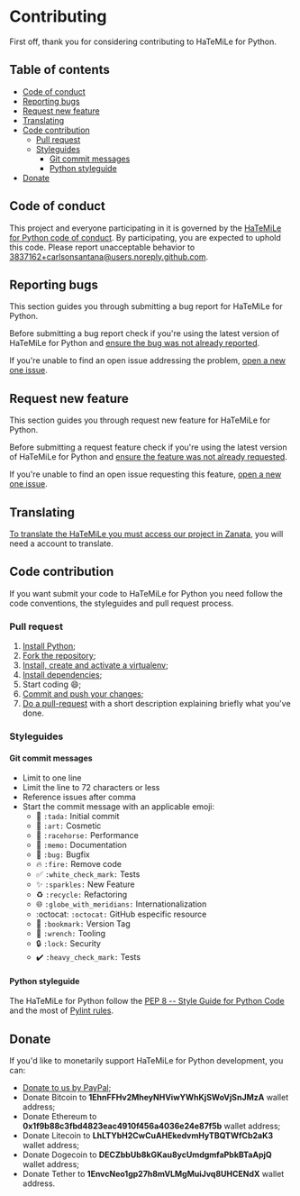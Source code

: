 # Contributing

First off, thank you for considering contributing to HaTeMiLe for Python.

## Table of contents

* [Code of conduct](#code-of-conduct)
* [Reporting bugs](#reporting-bugs)
* [Request new feature](#request-new-feature)
* [Translating](#translating)
* [Code contribution](#code-contribution)
  * [Pull request](#pull-request)
  * [Styleguides](#styleguides)
    * [Git commit messages](#git-commit-messages)
    * [Python styleguide](#python-styleguide)
* [Donate](#donate)

## Code of conduct

This project and everyone participating in it is governed by the [HaTeMiLe for Python code of conduct](CODE_OF_CONDUCT.md). By participating, you are expected to uphold this code. Please report unacceptable behavior to [3837162+carlsonsantana@users.noreply.github.com](mailto:3837162+carlsonsantana@users.noreply.github.com).

## Reporting bugs

This section guides you through submitting a bug report for HaTeMiLe for Python.

Before submitting a bug report check if you're using the latest version of HaTeMiLe for Python and [ensure the bug was not already reported](https://github.com/hatemile/hatemile-for-python/issues).

If you're unable to find an open issue addressing the problem, [open a new one issue](https://github.com/hatemile/hatemile-for-python/issues/new).

## Request new feature

This section guides you through request new feature for HaTeMiLe for Python.

Before submitting a request feature check if you're using the latest version of HaTeMiLe for Python and [ensure the feature was not already requested](https://github.com/hatemile/hatemile-for-python/issues).

If you're unable to find an open issue requesting this feature, [open a new one issue](https://github.com/hatemile/hatemile-for-python/issues/new).

## Translating

[To translate the HaTeMiLe you must access our project in Zanata](https://translate.zanata.org/project/view/hatemile), you will need a account to translate.

## Code contribution

If you want submit your code to HaTeMiLe for Python you need follow the code conventions, the styleguides and pull request process.

### Pull request

1. [Install Python](http://www.diveintopython3.net/installing-python.html);
2. [Fork the repository](https://help.github.com/articles/fork-a-repo/);
3. [Install, create and activate a virtualenv](https://packaging.python.org/guides/installing-using-pip-and-virtualenv/);
4. [Install dependencies](https://packaging.python.org/guides/installing-using-pip-and-virtualenv/#using-requirements-files);
5. Start coding :smile:;
6. [Commit and push your changes](https://help.github.com/articles/adding-a-file-to-a-repository-using-the-command-line/);
7. [Do a pull-request](https://help.github.com/articles/creating-a-pull-request/) with a short description explaining briefly what you've done.

### Styleguides

#### Git commit messages

* Limit to one line
* Limit the line to 72 characters or less
* Reference issues after comma
* Start the commit message with an applicable emoji:
  * :tada: `:tada:` Initial commit
  * :art: `:art:` Cosmetic
  * :racehorse: `:racehorse:` Performance
  * :memo: `:memo:` Documentation
  * :bug: `:bug:` Bugfix
  * :fire: `:fire:` Remove code
  * :white_check_mark: `:white_check_mark:` Tests
  * :sparkles: `:sparkles:` New Feature
  * :recycle: `:recycle:` Refactoring
  * :globe_with_meridians: `:globe_with_meridians:` Internationalization
  * :octocat: `:octocat:` GitHub especific resource
  * :bookmark: `:bookmark:` Version Tag
  * :wrench: `:wrench:` Tooling
  * :lock: `:lock:` Security
  * :heavy_check_mark: `:heavy_check_mark:` Tests

#### Python styleguide

The HaTeMiLe for Python follow the [PEP 8 -- Style Guide for Python Code](https://www.python.org/dev/peps/pep-0008/?) and the most of [Pylint rules](http://pylint.pycqa.org/en/latest/intro.html).
  
## Donate
  
If you'd like to monetarily support HaTeMiLe for Python development, you can:
* [Donate to us by PayPal](https://www.paypal.com/cgi-bin/webscr?cmd=_s-xclick&hosted_button_id=JSM3YP3AWH87Y);
* Donate Bitcoin to **1EhnFFHv2MheyNHViwYWhKjSWoVjSnJMzA** wallet address;
* Donate Ethereum to **0x1f9b88c3fbd4823eac4910f456a4036e24e87f5b** wallet address;
* Donate Litecoin to **LhLTYbH2CwCuAHEkedvmHyTBQTWfCb2aK3** wallet address;
* Donate Dogecoin to **DECZbbUb8kGKau8ycUmdgmfaPbkBTaApjQ** wallet address;
* Donate Tether to **1EnvcNeo1gp27h8mVLMgMuiJvq8UHCENdX** wallet address.
